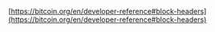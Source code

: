 [https://bitcoin.org/en/developer-reference#block-headers](https://bitcoin.org/en/developer-reference#block-headers)